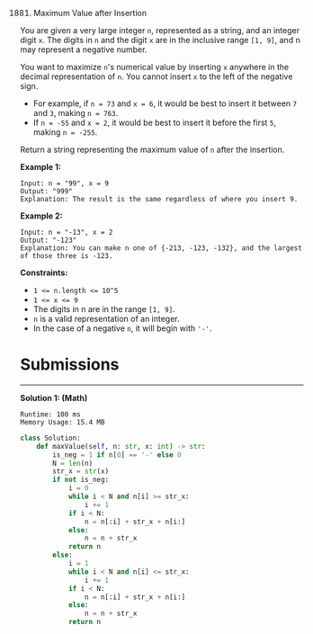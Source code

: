 1881. Maximum Value after Insertion

You are given a very large integer `n`, represented as a string, and an integer digit `x`. The digits in `n` and the digit `x` are in the inclusive range `[1, 9]`, and n` `may represent a negative number.

You want to maximize `n`'s numerical value by inserting `x` anywhere in the decimal representation of `n`. You cannot insert `x` to the left of the negative sign.

* For example, if `n = 73` and `x = 6`, it would be best to insert it between `7` and `3`, making `n = 763`.
* If `n = -55` and `x = 2`, it would be best to insert it before the first `5`, making `n = -255`.

Return a string representing the maximum value of `n` after the insertion.

 

**Example 1:**
```
Input: n = "99", x = 9
Output: "999"
Explanation: The result is the same regardless of where you insert 9.
```

**Example 2:**
```
Input: n = "-13", x = 2
Output: "-123"
Explanation: You can make n one of {-213, -123, -132}, and the largest of those three is -123.
```

**Constraints:**

* `1 <= n.length <= 10^5`
* `1 <= x <= 9`
* The digits in n​​​ are in the range `[1, 9]`.
* `n` is a valid representation of an integer.
* In the case of a negative `n`, it will begin with `'-'`.

# Submissions
---
**Solution 1: (Math)**
```
Runtime: 100 ms
Memory Usage: 15.4 MB
```
```python
class Solution:
    def maxValue(self, n: str, x: int) -> str:
        is_neg = 1 if n[0] == '-' else 0
        N = len(n)
        str_x = str(x)
        if not is_neg:
            i = 0
            while i < N and n[i] >= str_x:
                i += 1
            if i < N:
                n = n[:i] + str_x + n[i:]
            else:
                n = n + str_x
            return n
        else:
            i = 1
            while i < N and n[i] <= str_x:
                i += 1
            if i < N:
                n = n[:i] + str_x + n[i:]
            else:
                n = n + str_x
            return n
```